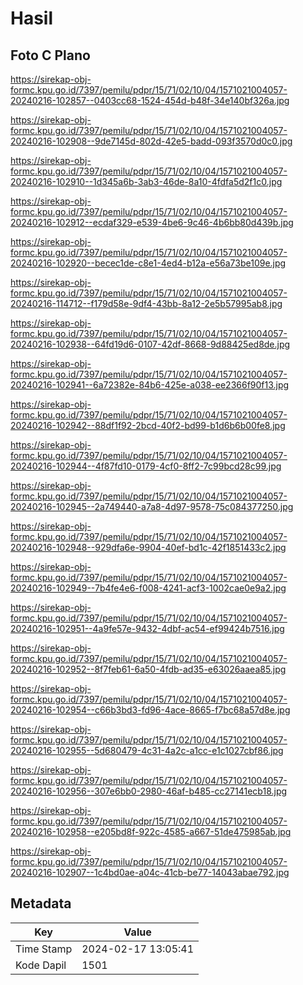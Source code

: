 # Hasil

## Foto C Plano

https://sirekap-obj-formc.kpu.go.id/7397/pemilu/pdpr/15/71/02/10/04/1571021004057-20240216-102857--0403cc68-1524-454d-b48f-34e140bf326a.jpg

https://sirekap-obj-formc.kpu.go.id/7397/pemilu/pdpr/15/71/02/10/04/1571021004057-20240216-102908--9de7145d-802d-42e5-badd-093f3570d0c0.jpg

https://sirekap-obj-formc.kpu.go.id/7397/pemilu/pdpr/15/71/02/10/04/1571021004057-20240216-102910--1d345a6b-3ab3-46de-8a10-4fdfa5d2f1c0.jpg

https://sirekap-obj-formc.kpu.go.id/7397/pemilu/pdpr/15/71/02/10/04/1571021004057-20240216-102912--ecdaf329-e539-4be6-9c46-4b6bb80d439b.jpg

https://sirekap-obj-formc.kpu.go.id/7397/pemilu/pdpr/15/71/02/10/04/1571021004057-20240216-102920--becec1de-c8e1-4ed4-b12a-e56a73be109e.jpg

https://sirekap-obj-formc.kpu.go.id/7397/pemilu/pdpr/15/71/02/10/04/1571021004057-20240216-114712--f179d58e-9df4-43bb-8a12-2e5b57995ab8.jpg

https://sirekap-obj-formc.kpu.go.id/7397/pemilu/pdpr/15/71/02/10/04/1571021004057-20240216-102938--64fd19d6-0107-42df-8668-9d88425ed8de.jpg

https://sirekap-obj-formc.kpu.go.id/7397/pemilu/pdpr/15/71/02/10/04/1571021004057-20240216-102941--6a72382e-84b6-425e-a038-ee2366f90f13.jpg

https://sirekap-obj-formc.kpu.go.id/7397/pemilu/pdpr/15/71/02/10/04/1571021004057-20240216-102942--88df1f92-2bcd-40f2-bd99-b1d6b6b00fe8.jpg

https://sirekap-obj-formc.kpu.go.id/7397/pemilu/pdpr/15/71/02/10/04/1571021004057-20240216-102944--4f87fd10-0179-4cf0-8ff2-7c99bcd28c99.jpg

https://sirekap-obj-formc.kpu.go.id/7397/pemilu/pdpr/15/71/02/10/04/1571021004057-20240216-102945--2a749440-a7a8-4d97-9578-75c084377250.jpg

https://sirekap-obj-formc.kpu.go.id/7397/pemilu/pdpr/15/71/02/10/04/1571021004057-20240216-102948--929dfa6e-9904-40ef-bd1c-42f1851433c2.jpg

https://sirekap-obj-formc.kpu.go.id/7397/pemilu/pdpr/15/71/02/10/04/1571021004057-20240216-102949--7b4fe4e6-f008-4241-acf3-1002cae0e9a2.jpg

https://sirekap-obj-formc.kpu.go.id/7397/pemilu/pdpr/15/71/02/10/04/1571021004057-20240216-102951--4a9fe57e-9432-4dbf-ac54-ef99424b7516.jpg

https://sirekap-obj-formc.kpu.go.id/7397/pemilu/pdpr/15/71/02/10/04/1571021004057-20240216-102952--8f7feb61-6a50-4fdb-ad35-e63026aaea85.jpg

https://sirekap-obj-formc.kpu.go.id/7397/pemilu/pdpr/15/71/02/10/04/1571021004057-20240216-102954--c66b3bd3-fd96-4ace-8665-f7bc68a57d8e.jpg

https://sirekap-obj-formc.kpu.go.id/7397/pemilu/pdpr/15/71/02/10/04/1571021004057-20240216-102955--5d680479-4c31-4a2c-a1cc-e1c1027cbf86.jpg

https://sirekap-obj-formc.kpu.go.id/7397/pemilu/pdpr/15/71/02/10/04/1571021004057-20240216-102956--307e6bb0-2980-46af-b485-cc27141ecb18.jpg

https://sirekap-obj-formc.kpu.go.id/7397/pemilu/pdpr/15/71/02/10/04/1571021004057-20240216-102958--e205bd8f-922c-4585-a667-51de475985ab.jpg

https://sirekap-obj-formc.kpu.go.id/7397/pemilu/pdpr/15/71/02/10/04/1571021004057-20240216-102907--1c4bd0ae-a04c-41cb-be77-14043abae792.jpg


## Metadata

| Key        | Value               |
| ---------- | ------------------- |
| Time Stamp | 2024-02-17 13:05:41 |
| Kode Dapil | 1501                |



